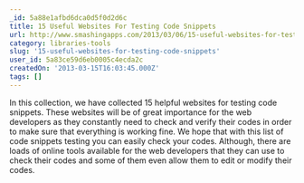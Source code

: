 ```yaml
---
_id: 5a88e1afbd6dca0d5f0d2d6c
title: 15 Useful Websites For Testing Code Snippets
url: http://www.smashingapps.com/2013/03/06/15-useful-websites-for-testing-code-snippets.html
category: libraries-tools
slug: '15-useful-websites-for-testing-code-snippets'
user_id: 5a83ce59d6eb0005c4ecda2c
createdOn: '2013-03-15T16:03:45.000Z'
tags: []
---
```


In this collection, we have collected 15 helpful websites for testing code snippets. These websites will be of great importance for the web developers as they constantly need to check and verify their codes in order to make sure that everything is working fine. We hope that with this list of code snippets testing you can easily check your codes. Although, there are loads of online tools available for the web developers that they can use to check their codes and some of them even allow them to edit or modify their codes.
